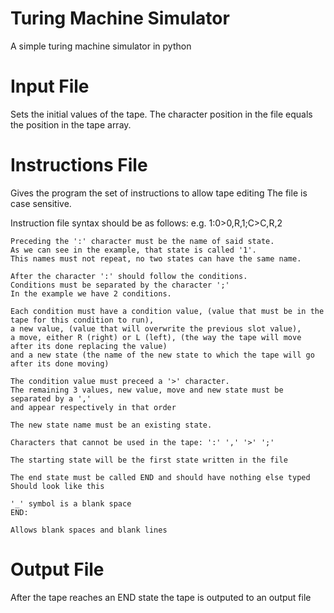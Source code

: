 # Turing Machine Simulator
A simple turing machine simulator in python

# Input File
Sets the initial values of the tape.
The character position in the file equals the position in the tape array.

# Instructions File
Gives the program the set of instructions to allow tape editing
The file is case sensitive.

Instruction file syntax should be as follows:
    e.g. 1:0>0,R,1;C>C,R,2
    
    Preceding the ':' character must be the name of said state.
    As we can see in the example, that state is called '1'.
    This names must not repeat, no two states can have the same name.

    After the character ':' should follow the conditions.
    Conditions must be separated by the character ';'
    In the example we have 2 conditions.

    Each condition must have a condition value, (value that must be in the tape for this condition to run),
    a new value, (value that will overwrite the previous slot value),
    a move, either R (right) or L (left), (the way the tape will move after its done replacing the value)
    and a new state (the name of the new state to which the tape will go after its done moving)

    The condition value must preceed a '>' character.
    The remaining 3 values, new value, move and new state must be separated by a ','
    and appear respectively in that order

    The new state name must be an existing state.

    Characters that cannot be used in the tape: ':' ',' '>' ';'

    The starting state will be the first state written in the file

    The end state must be called END and should have nothing else typed
    Should look like this

    '_' symbol is a blank space
    END:

    Allows blank spaces and blank lines

# Output File
After the tape reaches an END state the tape is outputed to an output file
    